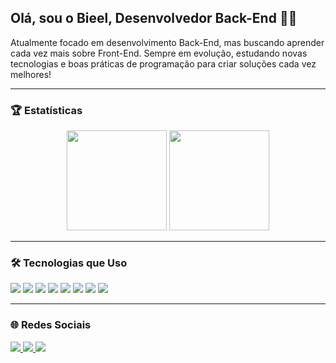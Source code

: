 ## Olá, sou o Bieel, Desenvolvedor Back-End 👨‍💻

Atualmente focado em desenvolvimento Back-End, mas buscando aprender cada vez mais sobre Front-End. Sempre em evolução, estudando novas tecnologias e boas práticas de programação para criar soluções cada vez melhores!

---

### 🏆 Estatísticas

<p align="center">
  <img src="https://github-readme-stats.vercel.app/api?username=bieelraro&show_icons=true&theme=default" height="160"/>
  <img src="https://github-readme-stats.vercel.app/api/top-langs/?username=bieelraro&layout=compact&theme=default" height="160"/>
</p>

---

### 🛠 Tecnologias que Uso

<p>
  <img src="https://img.shields.io/badge/HTML-E34F26?style=for-the-badge&logo=html5&logoColor=white" />
  <img src="https://img.shields.io/badge/CSS-1572B6?style=for-the-badge&logo=css3&logoColor=white" />
  <img src="https://img.shields.io/badge/JavaScript-F7DF1E?style=for-the-badge&logo=javascript&logoColor=black" />
  <img src="https://img.shields.io/badge/C%23-239120?style=for-the-badge&logo=c-sharp&logoColor=white" />
  <img src="https://img.shields.io/badge/SQL-003B57?style=for-the-badge&logo=Microsoft-SQL-Server&logoColor=white" />
  <img src="https://img.shields.io/badge/MySQL-4479A1?style=for-the-badge&logo=mysql&logoColor=white" />
  <img src="https://img.shields.io/badge/Node.js-339933?style=for-the-badge&logo=node.js&logoColor=white" />
  <img src="https://img.shields.io/badge/Git-F05032?style=for-the-badge&logo=git&logoColor=white" />
</p>

---

### 🌐 Redes Sociais

<p>
  <a href="https://www.linkedin.com" target="_blank">
    <img src="https://img.shields.io/badge/LinkedIn-0A66C2?style=for-the-badge&logo=linkedin&logoColor=white"/>
  </a>
  <a href="https://www.instagram.com" target="_blank">
    <img src="https://img.shields.io/badge/Instagram-E4405F?style=for-the-badge&logo=instagram&logoColor=white"/>
  </a>
  <a href="https://discord.com" target="_blank">
    <img src="https://img.shields.io/badge/Discord-5865F2?style=for-the-badge&logo=discord&logoColor=white"/>
  </a>
</p>

